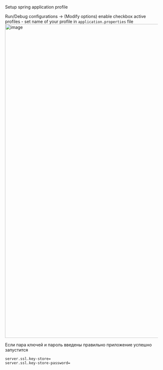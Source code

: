 Setup spring application profile

Run/Debug configurations -> (Modify options) enable checkbox active profiles - set name of your profile in `application.properties` file
<img width="1037" alt="image" src="https://github.com/dark-tulip/course-java/assets/89765480/cbfc91f2-311d-431d-840e-3942d306d055">

Если пара ключей и пароль введены правильно приложение успешно запустится

```properties
server.ssl.key-store=
server.ssl.key-store-password=
```
